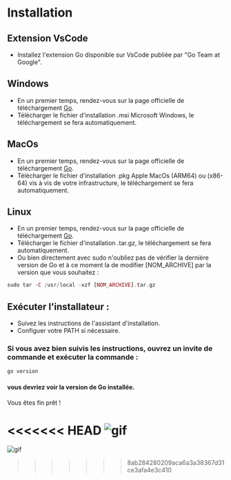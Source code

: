 # Installation

## Extension VsCode
- Installez l'extension Go disponible sur VsCode publiée par "Go Team at Google".

## Windows 

- En un premier temps, rendez-vous sur la page officielle de téléchargement [Go](https://golang.org/dl/).
- Télécharger le fichier d'installation .msi Microsoft Windows, le téléchargement se fera automatiquement.

## MacOs

- En un premier temps, rendez-vous sur la page officielle de téléchargement [Go](https://golang.org/dl/).
- Télécharger le fichier d'installation .pkg Apple MacOs (ARM64) ou (x86-64) vis à vis de votre infrastructure, le téléchargement se fera automatiquement.

## Linux

- En un premier temps, rendez-vous sur la page officielle de téléchargement [Go](https://golang.org/dl/).
- Télécharger le fichier d'installation .tar.gz, le téléchargement se fera automatiquement.
- Ou bien directement avec sudo n'oubliez pas de vérifier la derniére version de Go et à ce moment la de modifier [NOM_ARCHIVE] par la version que vous souhaitez : 
```php
sudo tar -C /usr/local -xzf [NOM_ARCHIVE].tar.gz
```

## Exécuter l'installateur :

- Suivez les instructions de l'assistant d'installation.
- Configuer votre PATH si nécessaire.


### Si vous avez bien suivis les instructions, ouvrez un invite de commande et exécuter la commande : 
```php
go version 
```
#### vous devriez voir la version de Go installée.


Vous êtes fin prêt ! 

<<<<<<< HEAD
![gif](https://media1.giphy.com/media/v1.Y2lkPTc5MGI3NjExd3YzNmNxaHhoMHJrd2FuMmVtN2F5YmNraTY2NHVwdDNpamRqMDB1aiZlcD12MV9pbnRlcm5hbF9naWZfYnlfaWQmY3Q9Zw/CuuSHzuc0O166MRfjt/giphy.webp)
=======
![gif](https://media1.giphy.com/media/v1.Y2lkPTc5MGI3NjExd3YzNmNxaHhoMHJrd2FuMmVtN2F5YmNraTY2NHVwdDNpamRqMDB1aiZlcD12MV9pbnRlcm5hbF9naWZfYnlfaWQmY3Q9Zw/CuuSHzuc0O166MRfjt/giphy.webp)
>>>>>>> 8ab284280209aca6a3a38367d31ce3afa4e3c410
